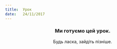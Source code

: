 ```yaml
---
title:  Урок
date:   24/11/2017
---
```


### <center>Ми готуємо цей урок.</center>
<center>Будь ласка, зайдіть пізніше.</center>
